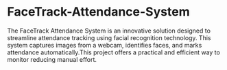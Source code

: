 # FaceTrack-Attendance-System
The FaceTrack Attendance System is an innovative solution designed to streamline attendance tracking using facial recognition technology. This system captures images from a webcam, identifies faces, and marks attendance automatically.This project offers a practical and efficient way to monitor reducing manual effort.
